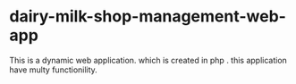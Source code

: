 # dairy-milk-shop-management-web-app
This is a dynamic web application. which is created in php . this application have multy functionility.
